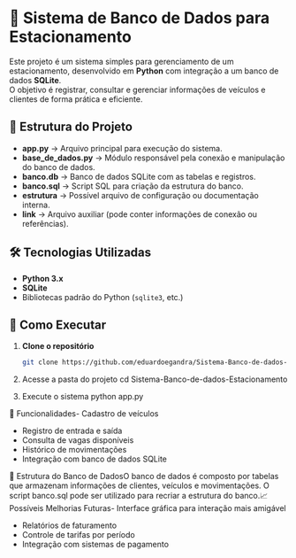 # 🚗 Sistema de Banco de Dados para Estacionamento

Este projeto é um sistema simples para gerenciamento de um estacionamento, desenvolvido em **Python** com integração a um banco de dados **SQLite**.  
O objetivo é registrar, consultar e gerenciar informações de veículos e clientes de forma prática e eficiente.

## 📂 Estrutura do Projeto

- **app.py** → Arquivo principal para execução do sistema.
- **base_de_dados.py** → Módulo responsável pela conexão e manipulação do banco de dados.
- **banco.db** → Banco de dados SQLite com as tabelas e registros.
- **banco.sql** → Script SQL para criação da estrutura do banco.
- **estrutura** → Possível arquivo de configuração ou documentação interna.
- **link** → Arquivo auxiliar (pode conter informações de conexão ou referências).

## 🛠 Tecnologias Utilizadas

- **Python 3.x**
- **SQLite**
- Bibliotecas padrão do Python (`sqlite3`, etc.)

## 🚀 Como Executar

1. **Clone o repositório**
   ```bash
   git clone https://github.com/eduardoegandra/Sistema-Banco-de-dados-Estacionamento.git
2. Acesse a pasta do projeto
cd Sistema-Banco-de-dados-Estacionamento

3. Execute o sistema
python app.py

📌 Funcionalidades- Cadastro de veículos
- Registro de entrada e saída
- Consulta de vagas disponíveis
- Histórico de movimentações
- Integração com banco de dados SQLite

📄 Estrutura do Banco de DadosO banco de dados é composto por tabelas que armazenam informações de clientes, veículos e movimentações.
O script banco.sql pode ser utilizado para recriar a estrutura do banco.📈 Possíveis Melhorias Futuras- Interface gráfica para interação mais amigável
- Relatórios de faturamento
- Controle de tarifas por período
- Integração com sistemas de pagamento


